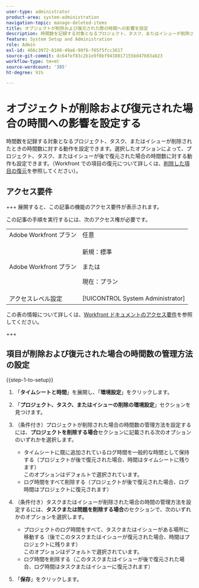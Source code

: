 ```yaml
---
user-type: administrator
product-area: system-administration
navigation-topic: manage-deleted-items
title: オブジェクトが削除および復元された際の時間への影響を設定
description: 時間数を記録する対象となるプロジェクト、タスク、またはイシューが削除されたときの時間数に対する動作を設定できます。選択したオプションによって、プロジェクト、タスク、またはイシューが後で復元された場合の時間数に対する動作も設定できます。（Workfront での項目の復元について詳しくは、「削除した項目の復元」を参照してください）。
feature: System Setup and Administration
role: Admin
exl-id: 466c3972-8108-49a6-98f6-f65f5fcc3617
source-git-commit: dc64fef83c2b1e9f8bf9438017155bd47b83ab23
workflow-type: tm+mt
source-wordcount: '385'
ht-degree: 91%

---
```


# オブジェクトが削除および復元された場合の時間への影響を設定する

時間数を記録する対象となるプロジェクト、タスク、またはイシューが削除されたときの時間数に対する動作を設定できます。選択したオプションによって、プロジェクト、タスク、またはイシューが後で復元された場合の時間数に対する動作も設定できます。（Workfront での項目の復元について詳しくは、[削除した項目の復元](../../../administration-and-setup/manage-workfront/manage-deleted-items/restore-deleted-items.md)を参照してください）。

## アクセス要件

+++ 展開すると、この記事の機能のアクセス要件が表示されます。

この記事の手順を実行するには、次のアクセス権が必要です。

<table style="table-layout:auto"> 
 <col> 
 <col> 
 <tbody> 
  <tr> 
   <td role="rowheader">Adobe Workfront プラン</td> 
   <td>任意</td> 
  </tr> 
  <tr> 
  <tr> 
   <td role="rowheader">Adobe Workfront プラン</td> 
   <td><p>新規：標準</p>
       <p>または</p>
       <p>現在：プラン</p></td>
  </tr> 
  </tr> 
  <tr> 
   <td role="rowheader">アクセスレベル設定</td> 
   <td>[!UICONTROL System Administrator]</td>
  </tr> 
 </tbody> 
</table>

この表の情報について詳しくは、[Workfront ドキュメントのアクセス要件](/help/quicksilver/administration-and-setup/add-users/access-levels-and-object-permissions/access-level-requirements-in-documentation.md)を参照してください。

+++

## 項目が削除および復元された場合の時間数の管理方法の設定

{{step-1-to-setup}}

1. 「**タイムシートと時間**」を展開し、「**環境設定**」をクリックします。

1. 「**プロジェクト、タスク、またはイシューの削除の環境設定**」セクションを見つけます。
1. （条件付き）プロジェクトが削除された場合の時間数の管理方法を設定するには、**プロジェクトを削除する場合**&#x200B;セクションに記載される次のオプションのいずれかを選択します。

   * タイムシートに既に追加されているログ時間を一般的な時間として保持する（プロジェクトが後で復元された場合、時間はタイムシートに残ります）\
     このオプションはデフォルトで選択されています。
   * ログ時間をすべて削除する（プロジェクトが後で復元された場合、ログ時間はプロジェクトに復元されます）

1. （条件付き）タスクまたはイシューが削除された場合の時間の管理方法を設定するには、**タスクまたは問題を削除する場合**&#x200B;のセクションで、次のいずれかのオプションを選択します。

   * プロジェクトのログ時間をすべて、タスクまたはイシューがある場所に移動する（後でこのタスクまたはイシューが復元された場合、時間はプロジェクトに残ります）\
     このオプションはデフォルトで選択されています。
   * ログ時間を削除する（このタスクまたはイシューが後で復元された場合、ログ時間はタスクまたはイシューに復元されます）

1. 「**保存**」をクリックします。
